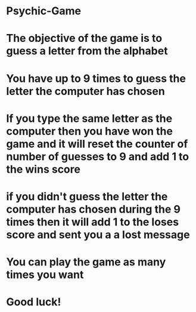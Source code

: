 # Psychic-Game

# The objective of the game is to guess a letter from the alphabet

# You have up to 9 times to guess the letter the computer has chosen

# If you type the same letter as the computer then you have won the game and it will reset the counter of number of guesses to 9 and add 1 to the wins score

# if you didn't guess the letter the computer has chosen during the 9 times then it will add 1 to the loses score and sent you a a lost message

# You can play the game as many times you want

# Good luck!
